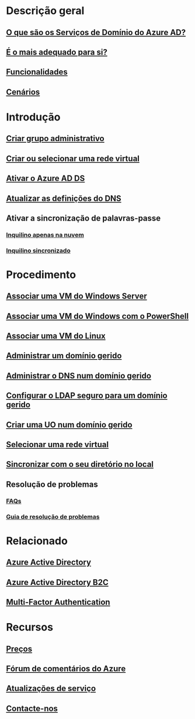 # Descrição geral
## [O que são os Serviços de Domínio do Azure AD?](active-directory-ds-overview.md)
## [É o mais adequado para si?](active-directory-ds-comparison.md)
## [Funcionalidades](active-directory-ds-features.md)
## [Cenários](active-directory-ds-scenarios.md)

# Introdução
## [Criar grupo administrativo](active-directory-ds-getting-started.md)
## [Criar ou selecionar uma rede virtual](active-directory-ds-getting-started-vnet.md)
## [Ativar o Azure AD DS](active-directory-ds-getting-started-enableaadds.md)
## [Atualizar as definições do DNS](active-directory-ds-getting-started-dns.md)
## Ativar a sincronização de palavras-passe
### [Inquilino apenas na nuvem](active-directory-ds-getting-started-password-sync.md)
### [Inquilino sincronizado](active-directory-ds-getting-started-password-sync-synced-tenant.md)

# Procedimento
## [Associar uma VM do Windows Server](active-directory-ds-admin-guide-join-windows-vm.md)
## [Associar uma VM do Windows com o PowerShell](active-directory-ds-admin-guide-join-windows-vm-classic-powershell.md)
## [Associar uma VM do Linux](active-directory-ds-admin-guide-join-rhel-linux-vm.md)
## [Administrar um domínio gerido](active-directory-ds-admin-guide-administer-domain.md)
## [Administrar o DNS num domínio gerido](active-directory-ds-admin-guide-administer-dns.md)
## [Configurar o LDAP seguro para um domínio gerido](active-directory-ds-admin-guide-configure-secure-ldap.md)
## [Criar uma UO num domínio gerido](active-directory-ds-admin-guide-create-ou.md)
## [Selecionar uma rede virtual](active-directory-ds-networking.md)
## [Sincronizar com o seu diretório no local](active-directory-ds-synchronization.md)

## Resolução de problemas
### [FAQs](active-directory-ds-faqs.md)
### [Guia de resolução de problemas](active-directory-ds-troubleshooting.md)

# Relacionado
## [Azure Active Directory](../active-directory/active-directory-whatis.md)
## [Azure Active Directory B2C](../active-directory-b2c/active-directory-b2c-overview.md)
## [Multi-Factor Authentication](../multi-factor-authentication/multi-factor-authentication.md)

# Recursos 
## [Preços](https://azure.microsoft.com/pricing/details/active-directory-ds/)
## [Fórum de comentários do Azure](https://feedback.azure.com/forums/169401-azure-active-directory)
## [Atualizações de serviço](https://azure.microsoft.com/updates/?product=active-directory-ds)
## [Contacte-nos](active-directory-ds-contact-us.md)


<!--HONumber=Nov16_HO4-->


